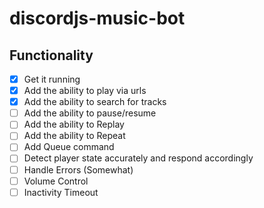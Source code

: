 # discordjs-music-bot

## Functionality

- [x] Get it running
- [x] Add the ability to play via urls
- [x] Add the ability to search for tracks
- [ ] Add the ability to pause/resume
- [ ] Add the ability to Replay
- [ ] Add the ability to Repeat
- [ ] Add Queue command
- [ ] Detect player state accurately and respond accordingly
- [ ] Handle Errors (Somewhat)
- [ ] Volume Control
- [ ] Inactivity Timeout
